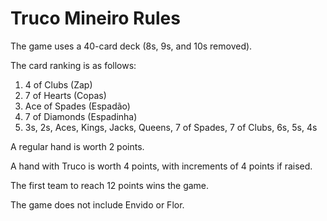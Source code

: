 # Truco Mineiro Rules

The game uses a 40-card deck (8s, 9s, and 10s removed).

The card ranking is as follows:

1. 4 of Clubs (Zap)
2. 7 of Hearts (Copas)
3. Ace of Spades (Espadão)
4. 7 of Diamonds (Espadinha)
5. 3s, 2s, Aces, Kings, Jacks, Queens, 7 of Spades, 7 of Clubs, 6s, 5s, 4s

A regular hand is worth 2 points.

A hand with Truco is worth 4 points, with increments of 4 points if raised.

The first team to reach 12 points wins the game.

The game does not include Envido or Flor.

